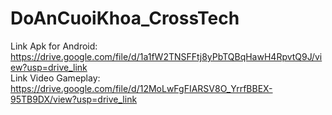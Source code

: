 # DoAnCuoiKhoa_CrossTech
Link Apk for Android: https://drive.google.com/file/d/1a1fW2TNSFFtj8yPbTQBqHawH4RpvtQ9J/view?usp=drive_link<br>
 Link Video Gameplay: https://drive.google.com/file/d/12MoLwFgFIARSV8O_YrrfBBEX-95TB9DX/view?usp=drive_link<br>
  
